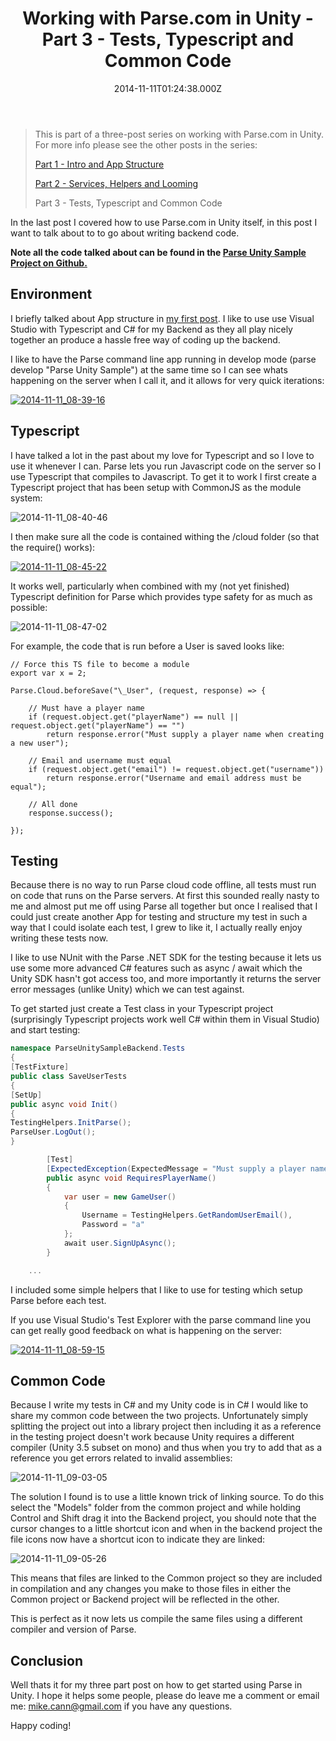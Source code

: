 ﻿---
coverImage: >-
  /posts/working-with-parse-com-in-unity-part-3-tests-typescript-and-common-code/cover.jpg
date: '2014-11-11T01:24:38.000Z'
tags:
  - c sharp
  - parse.com
  - testing
  - typescript
  - unity
title: 'Working with Parse.com in Unity - Part 3 - Tests, Typescript and Common Code'
oldUrl: >-
  /programming/working-with-parse-com-in-unity-part-3-tests-typescript-and-common-code
---

> This is part of a three-post series on working with Parse.com in Unity. For more info please see the other posts in the series:
>
> [Part 1 - Intro and App Structure](https://www.mikecann.blog/programming/working-with-parse-com-in-unity-3d-part-1-intro-and-app-structure/)
>
> [Part 2 - Services, Helpers and Looming](https://www.mikecann.blog/programming/working-with-parse-com-in-unity-part-2-services-helpers-and-looming/)
>
> Part 3 - Tests, Typescript and Common Code

<!-- more -->

In the last post I covered how to use Parse.com in Unity itself, in this post I want to talk about to to go about writing backend code.

**Note all the code talked about can be found in the [Parse Unity Sample Project on Github.](https://github.com/mikecann/ParseUnitySampleProject)**

## Environment

I briefly talked about App structure in [my first post](https://www.mikecann.blog/?p=5435). I like to use use Visual Studio with Typescript and C# for my Backend as they all play nicely together an produce a hassle free way of coding up the backend.

I like to have the Parse command line app running in develop mode (parse develop "Parse Unity Sample") at the same time so I can see whats happening on the server when I call it, and it allows for very quick iterations:

[![2014-11-11_08-39-16](https://www.mikecann.blog/wp-content/uploads/2014/11/2014-11-11_08-39-16-1024x268.png)](https://www.mikecann.blog/wp-content/uploads/2014/11/2014-11-11_08-39-16.png)

## Typescript

I have talked a lot in the past about my love for Typescript and so I love to use it whenever I can. Parse lets you run Javascript code on the server so I use Typescript that compiles to Javascript. To get it to work I first create a Typescript project that has been setup with CommonJS as the module system:

![2014-11-11_08-40-46](https://www.mikecann.blog/wp-content/uploads/2014/11/2014-11-11_08-40-46.png)

I then make sure all the code is contained withing the /cloud folder (so that the require() works):

[![2014-11-11_08-45-22](https://www.mikecann.blog/wp-content/uploads/2014/11/2014-11-11_08-45-22-1024x324.png)](https://www.mikecann.blog/wp-content/uploads/2014/11/2014-11-11_08-45-22.png)

It works well, particularly when combined with my (not yet finished) Typescript definition for Parse which provides type safety for as much as possible:

![2014-11-11_08-47-02](https://www.mikecann.blog/wp-content/uploads/2014/11/2014-11-11_08-47-02.png)

For example, the code that is run before a User is saved looks like:

```AS3
// Force this TS file to become a module
export var x = 2;

Parse.Cloud.beforeSave("\_User", (request, response) => {

    // Must have a player name
    if (request.object.get("playerName") == null || request.object.get("playerName") == "")
        return response.error("Must supply a player name when creating a new user");

    // Email and username must equal
    if (request.object.get("email") != request.object.get("username"))
        return response.error("Username and email address must be equal");

    // All done
    response.success();

});
```

## Testing

Because there is no way to run Parse cloud code offline, all tests must run on code that runs on the Parse servers. At first this sounded really nasty to me and almost put me off using Parse all together but once I realised that I could just create another App for testing and structure my test in such a way that I could isolate each test, I grew to like it, I actually really enjoy writing these tests now.

I like to use NUnit with the Parse .NET SDK for the testing because it lets us use some more advanced C# features such as async / await which the Unity SDK hasn't got access too, and more importantly it returns the server error messages (unlike Unity) which we can test against.

To get started just create a Test class in your Typescript project (surprisingly Typescript projects work well C# within them in Visual Studio) and start testing:

```csharp
namespace ParseUnitySampleBackend.Tests
{
[TestFixture]
public class SaveUserTests
{
[SetUp]
public async void Init()
{
TestingHelpers.InitParse();
ParseUser.LogOut();
}

        [Test]
        [ExpectedException(ExpectedMessage = "Must supply a player name when creating a new user")]
        public async void RequiresPlayerName()
        {
            var user = new GameUser()
            {
                Username = TestingHelpers.GetRandomUserEmail(),
                Password = "a"
            };
            await user.SignUpAsync();
        }

    ...

```

I included some simple helpers that I like to use for testing which setup Parse before each test.

If you use Visual Studio's Test Explorer with the parse command line you can get really good feedback on what is happening on the server:

[![2014-11-11_08-59-15](https://www.mikecann.blog/wp-content/uploads/2014/11/2014-11-11_08-59-15-1024x386.png)](https://www.mikecann.blog/wp-content/uploads/2014/11/2014-11-11_08-59-15.png)

## Common Code

Because I write my tests in C# and my Unity code is in C# I would like to share my common code between the two projects. Unfortunately simply splitting the project out into a library project then including it as a reference in the testing project doesn't work because Unity requires a different compiler (Unity 3.5 subset on mono) and thus when you try to add that as a reference you get errors related to invalid assemblies:

![2014-11-11_09-03-05](https://www.mikecann.blog/wp-content/uploads/2014/11/2014-11-11_09-03-05.png)

The solution I found is to use a little known trick of linking source. To do this select the "Models" folder from the common project and while holding Control and Shift drag it into the Backend project, you should note that the cursor changes to a little shortcut icon and when in the backend project the file icons now have a shortcut icon to indicate they are linked:

![2014-11-11_09-05-26](https://www.mikecann.blog/wp-content/uploads/2014/11/2014-11-11_09-05-26.png)

This means that files are linked to the Common project so they are included in compilation and any changes you make to those files in either the Common project or Backend project will be reflected in the other.

This is perfect as it now lets us compile the same files using a different compiler and version of Parse.

## Conclusion

Well thats it for my three part post on how to get started using Parse in Unity. I hope it helps some people, please do leave me a comment or email me: mike.cann@gmail.com if you have any questions.

Happy coding!
